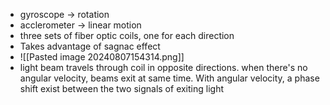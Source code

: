 - gyroscope -> rotation
- acclerometer -> linear motion
- three sets of fiber optic coils, one for each direction
- Takes advantage of sagnac effect
- ![[Pasted image 20240807154314.png]]
- light beam travels through coil in opposite directions. when there's no angular velocity, beams exit at same time. With angular velocity, a phase shift exist between the two signals of exiting light
